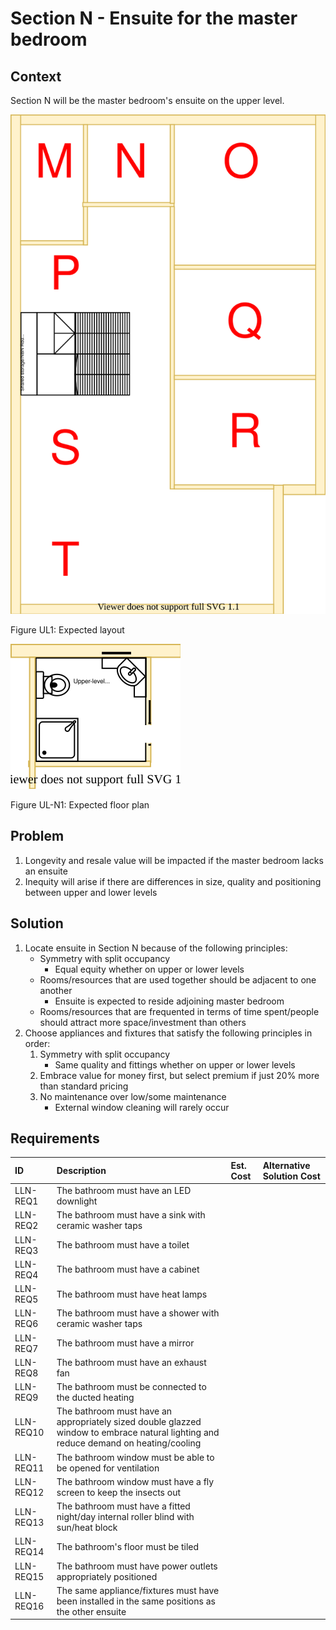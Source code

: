 # Section N - Ensuite for the master bedroom

## Context

Section N will be the master bedroom's ensuite on the upper level.

![TO-BE upper-level diagram](upper-Level-TO-BE-sections.svg)

Figure UL1: Expected layout

![TO-BE upper-level Section N diagram](Upper-Level-TO-BE-section-N.svg)

Figure UL-N1: Expected floor plan


## Problem

1. Longevity and resale value will be impacted if the master bedroom lacks an ensuite
2. Inequity will arise if there are differences in size, quality and positioning between upper and lower levels

## Solution

1. Locate ensuite in Section N because of the following principles:
    * Symmetry with split occupancy
        - Equal equity whether on upper or lower levels
    * Rooms/resources that are used together should be adjacent to one another
        - Ensuite is expected to reside adjoining master bedroom
    * Rooms/resources that are frequented in terms of time spent/people should attract more space/investment than others
2. Choose appliances and fixtures that satisfy the following principles in order:
    1. Symmetry with split occupancy 
        - Same quality and fittings whether on upper or lower levels 
    2. Embrace value for money first, but select premium if just 20% more than standard pricing
    3. No maintenance over low/some maintenance
        - External window cleaning will rarely occur


## Requirements

|ID|Description|Est. Cost|Alternative Solution Cost|
|:---|:---|:---|:---|
|LLN-REQ1|The bathroom must have an LED downlight|||
|LLN-REQ2|The bathroom must have a sink with ceramic washer taps|||
|LLN-REQ3|The bathroom must have a toilet|||
|LLN-REQ4|The bathroom must have a cabinet|||
|LLN-REQ5|The bathroom must have heat lamps|||
|LLN-REQ6|The bathroom must have a shower with ceramic washer taps|||
|LLN-REQ7|The bathroom must have a mirror|||
|LLN-REQ8|The bathroom must have an exhaust fan|||
|LLN-REQ9|The bathroom must be connected to the ducted heating|||
|LLN-REQ10|The bathroom must have an appropriately sized double glazzed window to embrace natural lighting and reduce demand on heating/cooling|||
|LLN-REQ11|The bathroom window must be able to be opened for ventilation|||
|LLN-REQ12|The bathroom window must have a fly screen to keep the insects out|||
|LLN-REQ13|The bathroom must have a fitted night/day internal roller blind with sun/heat block|||
|LLN-REQ14|The bathroom's floor must be tiled|||
|LLN-REQ15|The bathroom must have power outlets appropriately positioned|||
|LLN-REQ16|The same appliance/fixtures must have been installed in the same positions as the other ensuite|||
